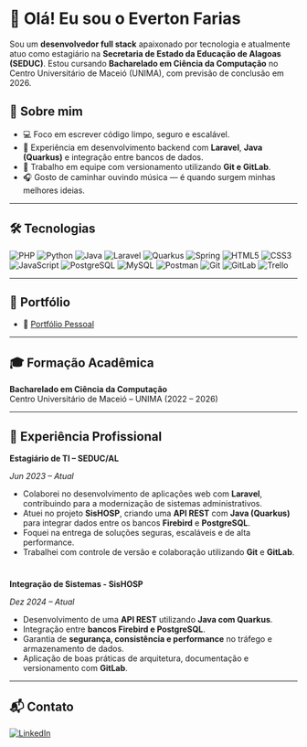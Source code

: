 # 👋 Olá! Eu sou o Everton Farias

Sou um **desenvolvedor full stack** apaixonado por tecnologia e atualmente atuo como estagiário na **Secretaria de Estado da Educação de Alagoas (SEDUC)**. Estou cursando **Bacharelado em Ciência da Computação** no Centro Universitário de Maceió (UNIMA), com previsão de conclusão em 2026.

## 🚀 Sobre mim

- 💻 Foco em escrever código limpo, seguro e escalável.
- 🔄 Experiência em desenvolvimento backend com **Laravel**, **Java (Quarkus)** e integração entre bancos de dados.
- 🤝 Trabalho em equipe com versionamento utilizando **Git e GitLab**.
- 🎧 Gosto de caminhar ouvindo música — é quando surgem minhas melhores ideias.

---

## 🛠️ Tecnologias

![PHP](https://img.shields.io/badge/PHP-777BB4?style=for-the-badge&logo=php&logoColor=white)
![Python](https://img.shields.io/badge/Python-3776AB?style=for-the-badge&logo=python&logoColor=white)
![Java](https://img.shields.io/badge/Java-007396?style=for-the-badge&logo=java&logoColor=white)
![Laravel](https://img.shields.io/badge/Laravel-FF2D20?style=for-the-badge&logo=laravel&logoColor=white)
![Quarkus](https://img.shields.io/badge/Quarkus-4695EB?style=for-the-badge&logo=quarkus&logoColor=white)
![Spring](https://img.shields.io/badge/Spring-6DB33F?style=for-the-badge&logo=spring&logoColor=white)
![HTML5](https://img.shields.io/badge/HTML5-E34F26?style=for-the-badge&logo=html5&logoColor=white)
![CSS3](https://img.shields.io/badge/CSS3-1572B6?style=for-the-badge&logo=css3&logoColor=white)
![JavaScript](https://img.shields.io/badge/JavaScript-F7DF1E?style=for-the-badge&logo=javascript&logoColor=black)
![PostgreSQL](https://img.shields.io/badge/PostgreSQL-336791?style=for-the-badge&logo=postgresql&logoColor=white)
![MySQL](https://img.shields.io/badge/MySQL-4479A1?style=for-the-badge&logo=mysql&logoColor=white)
![Postman](https://img.shields.io/badge/Postman-FF6C37?style=for-the-badge&logo=postman&logoColor=white)
![Git](https://img.shields.io/badge/Git-F05032?style=for-the-badge&logo=git&logoColor=white)
![GitLab](https://img.shields.io/badge/GitLab-FC6D26?style=for-the-badge&logo=gitlab&logoColor=white)
![Trello](https://img.shields.io/badge/Trello-0052CC?style=for-the-badge&logo=trello&logoColor=white)

---

## 📂 Portfólio


- 🔗 [Portfólio Pessoal](https://evertonfarias.github.io/Portfolio)


---

## 🎓 Formação Acadêmica

**Bacharelado em Ciência da Computação**  
Centro Universitário de Maceió – UNIMA (2022 – 2026)

---

## 💼 Experiência Profissional

**Estagiário de TI – SEDUC/AL** 

*Jun 2023 – Atual*

- Colaborei no desenvolvimento de aplicações web com **Laravel**, contribuindo para a modernização de sistemas administrativos.
- Atuei no projeto **SisHOSP**, criando uma **API REST** com **Java (Quarkus)** para integrar dados entre os bancos **Firebird** e **PostgreSQL**.
- Foquei na entrega de soluções seguras, escaláveis e de alta performance.
- Trabalhei com controle de versão e colaboração utilizando **Git** e **GitLab**.
#
**Integração de Sistemas - SisHOSP** 

*Dez 2024 – Atual*

- Desenvolvimento de uma **API REST** utilizando **Java com Quarkus**.
- Integração entre **bancos Firebird e PostgreSQL**.
- Garantia de **segurança, consistência e performance** no tráfego e armazenamento de dados.
- Aplicação de boas práticas de arquitetura, documentação e versionamento com **GitLab**.

---

## 📬 Contato

[![LinkedIn](https://img.shields.io/badge/LinkedIn-0077B5?style=for-the-badge&logo=linkedin&logoColor=white)](https://www.linkedin.com/in/dev-evertonfarias/)


